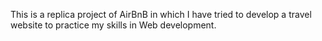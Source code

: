 This is a replica project of AirBnB in which I have tried to develop a travel website to practice my skills in Web development.
